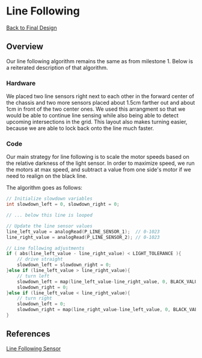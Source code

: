 # Line Following

[Back to Final Design](https://nas256.github.io/ece3400_team13/Final_Design)

## Overview
Our line following algorithm remains the same as from milestone 1. Below is a reiterated description of that algorithm.
### Hardware
We placed two line sensors right next to each other in the forward center of the chassis and two more sensors placed about 1.5cm farther out and about 1cm in front of the two center ones. We used this arrangment so that we would be able to continue line sensing while also being able to detect upcoming intersections in the grid. This layout also makes turning easier, because we are able to lock back onto the line much faster. 

### Code
Our main strategy for line following is to scale the motor speeds based on the relative darkness of the light sensor. In order to maximize speed, we run the motors at max speed, and subtract a value from one side's motor if we need to realign on the black line.

The algorithm goes as follows:

```cpp
// Initialize slowdown variables
int slowdown_left = 0, slowdown_right = 0;

// ... below this line is looped

// Update the line sensor values
line_left_value = analogRead(P_LINE_SENSOR_1);  // 0-1023
line_right_value = analogRead(P_LINE_SENSOR_2); // 0-1023

// Line following adjustments
if ( abs(line_left_value - line_right_value) < LIGHT_TOLERANCE ){
    // drive straight
    slowdown_left = slowdown_right = 0;
}else if (line_left_value > line_right_value){
    // turn left
    slowdown_left = map(line_left_value-line_right_value, 0, BLACK_VALUE-WHITE_VALUE, 0, 20);
    slowdown_right = 0;
}else if (line_left_value < line_right_value){
    // turn right
    slowdown_left = 0;
    slowdown_right = map(line_right_value-line_left_value, 0, BLACK_VALUE-WHITE_VALUE, 0, 20);
}
```

## References

[Line Following Sensor](https://cdn.sparkfun.com/datasheets/Sensors/Proximity/QRE1113.pdf)
